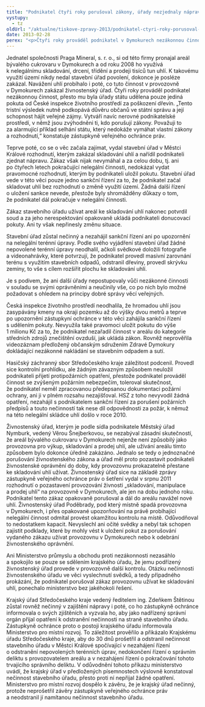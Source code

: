 ```yaml
---
title: "Podnikatel čtyři roky porušoval zákony, úřady nezjednaly nápravu"
vystupy:
  - tz
oldUrl: "/aktualne/tiskove-zpravy-2013/podnikatel-ctyri-roky-porusoval-zakony-urady-nezjednaly-napravu"
date: 2013-02-28
perex: "<p>Čtyři roky prováděl podnikatel v Dymokurech nezákonnou činnost, přesto mu byla úřady státu udělena pouze jediná pokuta. Stavební úřad měl důkazy o nezákonné činnosti, přesto nezahájil sankční řízení. Krajský úřad Středočeského kraje nepřijal žádné opatření, aby nečinnost stavebního úřadu odstranil, až mu to aktuálně muselo přikázat Ministerstvo pro místní rozvoj. Ačkoli podnikatel porušoval živnostenský zákon, živnostenský úřad neprováděl kontrolu a nevyužil svá oprávnění, aby zajistil respektování zákona. </p>"
---
```


<!-- imported from the old website -->

<p>Jednatel společnosti Praga Mineral, s. r. o., si od této firmy pronajal areál bývalého cukrovaru v Dymokurech a od roku 2008 ho využívá k nelegálnímu skladování, drcení, třídění a prodeji tisíců tun uhlí. K takovému využití území nikdy nedal stavební úřad povolení, dokonce je posléze zakázal. Navážení uhlí probíhalo i poté, co tuto činnost v provozovně v Dymokurech zakázal živnostenský úřad. Čtyři roky prováděl podnikatel nezákonnou činnost, přesto mu byla úřady státu udělena pouze jediná pokuta od České inspekce životního prostředí za poškození dřevin. „Tento tristní výsledek nutně podkopává důvěru občanů ve státní správu a její schopnost hájit veřejné zájmy. Vytváří navíc nerovné podnikatelské prostředí, v němž jsou zvýhodněni ti, kdo porušují zákony. Považuji to za alarmující příklad selhání státu, který nedokáže vymáhat vlastní zákony a rozhodnutí,“ konstatuje zástupkyně veřejného ochránce práv.</p><p>Teprve poté, co se o věc začala zajímat, vydal stavební úřad v Městci Králové rozhodnutí, kterým zakázal skladování uhlí a nařídil podnikateli zjednat nápravu. Zákaz však nijak nevymáhal a za celou dobu, tj. ani po čtyřech letech pokračující nelegální činnosti, nedokázal vydat pravomocné rozhodnutí, kterým by podnikateli uložil pokutu. Stavební úřad vede v této věci pouze jedno sankční řízení za to, že podnikatel začal skladovat uhlí bez rozhodnutí o změně využití území. Žádná další řízení o uložení sankce nevede, přestože byly shromážděny důkazy o tom, že podnikatel dál pokračuje v nelegální činnosti. </p><p>Zákaz stavebního úřadu užívat areál ke skladování uhlí nakonec potvrdil soud a za jeho nerespektování opakovaně ukládá podnikateli donucovací pokuty. Ani ty však nepřinesly změnu situace.</p><p>Stavební úřad zůstal nečinný a nezahájil sankční řízení ani po upozornění na nelegální terénní úpravy. Podle svého vyjádření stavební úřad žádné nepovolené terénní úpravy neodhalil, ačkoli svědkové doložili fotografie a videonahrávky, které potvrzují, že podnikatel provedl masivní zarovnání terénu s využitím stavebních odpadů, odstranil dřeviny, provedl skrývku zeminy, to vše s cílem rozšířit plochu ke skladování uhlí.</p><p>Je s podivem, že ani další úřady nepostupovaly vůči nezákonné činnosti v souladu se svými oprávněními a neučinily vše, co po nich bylo možné požadovat s ohledem na principy dobré správy věcí veřejných.</p><p>Česká inspekce životního prostředí neodhalila, že hromadou uhlí jsou zasypávány kmeny na okraji pozemku až do výšky dvou metrů a teprve po upozornění zástupkyní ochránce v této věci zahájila sankční řízení s udělením pokuty. Nevyužila také pravomoci uložit pokutu do výše 1 milionu Kč za to, že podnikatel nezařadil činnost v areálu do kategorie středních zdrojů znečištění ovzduší, jak ukládá zákon. Rovněž neprověřila videozáznam předložený občanským sdružením Zdravé Dymokury dokládající nezákonné nakládání se stavebním odpadem a sutí.</p><p>Hasičský záchranný sbor Středočeského kraje záležitost podcenil. Provedl sice kontrolní prohlídku, ale žádným závazným způsobem neuložil podnikateli přijetí protipožárních opatření, přestože podnikatel prováděl činnost se zvýšeným požárním nebezpečím, toleroval skutečnost, že podnikatel neměl zpracovanou předepsanou dokumentaci požární ochrany, ani ji v plném rozsahu nezajišťoval. HSZ z toho nevyvodil žádná opatření, nezahájil s podnikatelem sankční řízení za porušení požárních předpisů a touto nečinností tak nese díl odpovědnosti za požár, k němuž na této nelegální skládce uhlí došlo v roce 2010. </p><p>Živnostenský úřad, kterým je podle sídla podnikatele Městský úřad Nymburk, vedený Věrou Šnejberkovou, se nezabýval zásadní skutečností, že areál bývalého cukrovaru v Dymokurech nejenže není způsobilý jako provozovna pro výkup, skladování a prodej uhlí, ale užívání areálu tímto způsobem bylo dokonce úředně zakázáno. Jednalo se tedy o jednoznačné porušování živnostenského zákona a úřad měl proto pozastavit podnikateli živnostenské oprávnění do doby, kdy provozovnu prokazatelně přestane ke skladování uhlí užívat. Živnostenský úřad sice na základě zprávy zástupkyně veřejného ochránce práv o šetření vydal v srpnu 2011 rozhodnutí o pozastavení provozování živnosti „skladování, manipulace a prodej uhlí“ na provozovně v Dymokurech, ale jen na dobu jednoho roku. Podnikatel tento zákaz opakovaně porušoval a dál do areálu navážel nové uhlí. Živnostenský úřad Poděbrady, pod který místně spadá provozovna v Dymokurech, i přes opakované upozorňování na právě probíhající nelegální činnost odmítal provést okamžitou kontrolu na místě. Odůvodňoval to nedostatkem kapacit. Nevyslechl ani očité svědky a nebyl tak schopen zajistit podklady, které by mohly vést k uložení pokut za porušování vydaného zákazu užívat provozovnu v Dymokurech nebo k odebrání živnostenského oprávnění.</p><p>Ani Ministerstvo průmyslu a obchodu proti nezákonnosti nezasáhlo a spokojilo se pouze se sdělením krajského úřadu, že jemu podřízený živnostenský úřad provede v provozovně další kontrolu. Otázku nečinnosti živnostenského úřadu ve věci vyslechnutí svědků, a tedy případného prokázání, že podnikatel porušoval zákaz provozovnu užívat ke skladování uhlí, ponechalo ministerstvo bez jakéhokoli řešení.</p><p>Krajský úřad Středočeského kraje vedený ředitelem ing. Zdeňkem Štětinou zůstal rovněž nečinný v zajištění nápravy i poté, co ho zástupkyně ochránce informovala o svých zjištěních a vyzvala ho, aby jako nadřízený správní orgán přijal opatření k odstranění nečinnosti na straně stavebního úřadu. Zástupkyně ochránce proto o postoji krajského úřadu informovala Ministerstvo pro místní rozvoj. To záležitost prověřilo a přikázalo Krajskému úřadu Středočeského kraje, aby do 30 dnů prošetřil a odstranil nečinnost stavebního úřadu v Městci Králové spočívající v nezahájení řízení o odstranění nepovolených terénních úprav, nedokončení řízení o správním deliktu s provozovatelem areálu a v nezahájení řízení o pokračování tohoto trvajícího správního deliktu. V odůvodnění tohoto příkazu ministerstvo uvádí, že krajský úřad v předložených písemnostech výslovně konstatoval nečinnost stavebního úřadu, přesto proti ní nepřijal žádné opatření. Ministerstvo pro místní rozvoj dospělo k závěru, že je krajský úřad nečinný, protože neprošetřil závěry zástupkyně veřejného ochránce práv a neodstranil jí namítanou nečinnost stavebního úřadu.</p>

